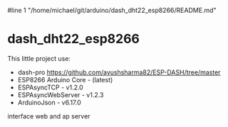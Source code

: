 #line 1 "/home/michael/git/arduino/dash_dht22_esp8266/README.md"
# dash_dht22_esp8266
This little project use:
- dash-pro https://github.com/ayushsharma82/ESP-DASH/tree/master
- ESP8266 Arduino Core - (latest)
- ESPAsyncTCP - v1.2.0
- ESPAsyncWebServer - v1.2.3
- ArduinoJson - v6.17.0

interface web and ap server
